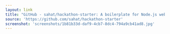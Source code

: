 ```yaml
---
layout: link
title: "GitHub - sahat/hackathon-starter: A boilerplate for Node.js web applications"
source: 'https://github.com/sahat/hackathon-starter'
screenshot: 'screenshots/1b81b33d-daf9-4cb7-8dc4-794a9cb41ad8.jpg'
---
```


